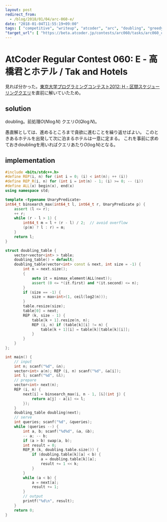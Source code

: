 ```yaml
---
layout: post
redirect_from:
  - /blog/2018/01/04/arc-060-e/
date: "2018-01-04T11:55:19+09:00"
tags: [ "competitive", "writeup", "atcoder", "arc", "doubling", "greedy" ]
"target_url": [ "https://beta.atcoder.jp/contests/arc060/tasks/arc060_c" ]
---
```


# AtCoder Regular Contest 060: E - 高橋君とホテル / Tak and Hotels

見れば分かった。[東京大学プログラミングコンテスト2012: H - 区間スケジューリングクエリ](https://beta.atcoder.jp/contests/utpc2012/tasks/utpc2012_08)を直前に解いていたため。

## solution

doubling。前処理$O(N \log N)$ クエリ$O(Q \log N)$。

愚直解としては、進めるところまで貪欲に進むことを繰り返せばよい。
このときあるホテルを出発して次に泊まるホテルは一意に定まる。
これを事前に求めておきdoublingを用いればクエリあたり$O(\log N)$となる。

## implementation

``` c++
#include <bits/stdc++.h>
#define REP(i, n) for (int i = 0; (i) < int(n); ++ (i))
#define REP_R(i, n) for (int i = int(n) - 1; (i) >= 0; -- (i))
#define ALL(x) begin(x), end(x)
using namespace std;

template <typename UnaryPredicate>
int64_t binsearch_max(int64_t l, int64_t r, UnaryPredicate p) {
    assert (l <= r);
    ++ r;
    while (r - l > 1) {
        int64_t m = l + (r - l) / 2;  // avoid overflow
        (p(m) ? l : r) = m;
    }
    return l;
}

struct doubling_table {
    vector<vector<int> > table;
    doubling_table() = default;
    doubling_table(vector<int> const & next, int size = -1) {
        int n = next.size();
        {
            auto it = minmax_element(ALL(next));
            assert (0 <= *(it.first) and *(it.second) <= n);
        }
        if (size == -1) {
            size = max<int>(1, ceil(log2(n)));
        }
        table.resize(size);
        table[0] = next;
        REP (k, size - 1) {
            table[k + 1].resize(n, n);
            REP (i, n) if (table[k][i] != n) {
                table[k + 1][i] = table[k][table[k][i]];
            }
        }
    }
};

int main() {
    // input
    int n; scanf("%d", &n);
    vector<int> a(n); REP (i, n) scanf("%d", &a[i]);
    int l; scanf("%d", &l);
    // prepare
    vector<int> next(n);
    REP (i, n) {
        next[i] = binsearch_max(i, n - 1, [&](int j) {
            return a[j] - a[i] <= l;
        });
    }
    doubling_table doubling(next);
    // serve
    int queries; scanf("%d", &queries);
    while (queries --) {
        int a, b; scanf("%d%d", &a, &b);
        -- a; -- b;
        if (a > b) swap(a, b);
        int result = 0;
        REP_R (k, doubling.table.size()) {
            if (doubling.table[k][a] < b) {
                a = doubling.table[k][a];
                result += 1 << k;
            }
        }
        while (a < b) {
            a = next[a];
            result += 1;
        }
        // output
        printf("%d\n", result);
    }
    return 0;
}
```
